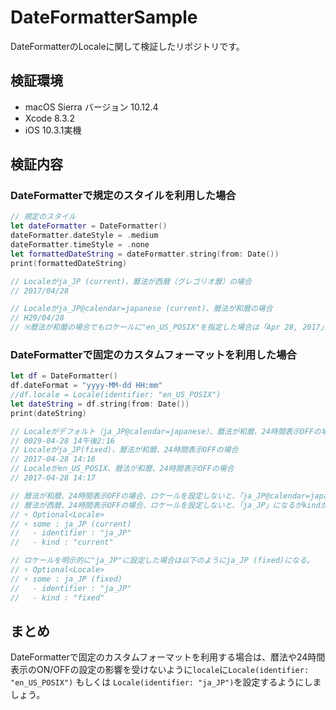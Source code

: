 # DateFormatterSample
DateFormatterのLocaleに関して検証したリポジトリです。

## 検証環境
- macOS Sierra バージョン 10.12.4
- Xcode 8.3.2
- iOS 10.3.1実機

## 検証内容

### DateFormatterで規定のスタイルを利用した場合

``` swift
// 規定のスタイル
let dateFormatter = DateFormatter()
dateFormatter.dateStyle = .medium
dateFormatter.timeStyle = .none
let formattedDateString = dateFormatter.string(from: Date())
print(formattedDateString)

// Localeがja_JP (current)、暦法が西暦（グレゴリオ暦）の場合
// 2017/04/28

// Localeがja_JP@calendar=japanese (current)、暦法が和暦の場合
// H29/04/28
// ※暦法が和暦の場合でもロケールに"en_US_POSIX"を指定した場合は「Apr 28, 2017」になる
```

### DateFormatterで固定のカスタムフォーマットを利用した場合

``` swift
let df = DateFormatter()
df.dateFormat = "yyyy-MM-dd HH:mm"
//df.locale = Locale(identifier: "en_US_POSIX")
let dateString = df.string(from: Date())
print(dateString)

// Localeがデフォルト（ja_JP@calendar=japanese）、暦法が和暦、24時間表示OFFの場合
// 0029-04-28 14午後2:16
// Localeがja_JP(fixed)、暦法が和暦、24時間表示OFFの場合
// 2017-04-28 14:16
// Localeがen_US_POSIX、暦法が和暦、24時間表示OFFの場合
// 2017-04-28 14:17

// 暦法が和暦、24時間表示OFFの場合、ロケールを設定しないと、「ja_JP@calendar=japanese」になる
// 暦法が西暦、24時間表示OFFの場合、ロケールを設定しないと、「ja_JP」になるがkindがcurrentのため、「2017-04-28 14午後2:20」のような表示になってしまう。
// ▿ Optional<Locale>
// ▿ some : ja_JP (current)
//   - identifier : "ja_JP"
//   - kind : "current"

// ロケールを明示的に"ja_JP"に設定した場合は以下のようにja_JP (fixed)になる。
// ▿ Optional<Locale>
// ▿ some : ja_JP (fixed)
//   - identifier : "ja_JP"
//   - kind : "fixed"
```

## まとめ
DateFormatterで固定のカスタムフォーマットを利用する場合は、暦法や24時間表示のON/OFFの設定の影響を受けないように`locale`に`Locale(identifier: "en_US_POSIX")` もしくは `Locale(identifier: "ja_JP")`を設定するようにしましょう。

